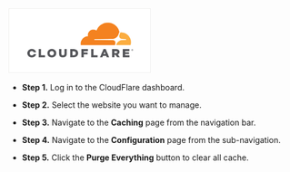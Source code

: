 <img src="/kb-images/cloudflare/cloudflare-logo.png" alt="CloudFlare Logo" width="250"/>

* **Step 1.** Log in to the CloudFlare dashboard.

* **Step 2.** Select the website you want to manage.

* **Step 3.** Navigate to the **Caching** page from the navigation bar.

* **Step 4.** Navigate to the **Configuration** page from the sub-navigation.

* **Step 5.** Click the **Purge Everything** button to clear all cache.
